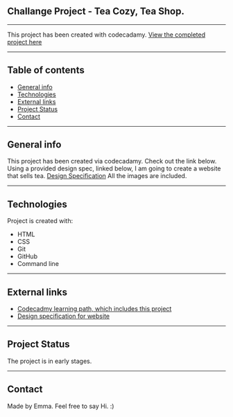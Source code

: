 ## Challange Project - Tea Cozy, Tea Shop.
---

This project has been created with codecadamy. 
[View the completed project here](https://scrumpyflea.github.io/TeaShop-/)

--- 

## Table of contents
* [General info](#general-info)
* [Technologies](#technologies)
* [External links](#External-links)
* [Project Status](#Project-Status)
* [Contact](#Contact)

---

## General info
This project has been created via codecadamy. Check out the link below.
Using a provided design spec, linked below, I am going to create a website that sells tea. [Design Specification](https://content.codecademy.com/courses/freelance-1/unit-4/img-tea-cozy-redline.jpg "Design Specification")
All the images are included. 

---    
    
## Technologies
Project is created with:
* HTML
* CSS
* Git
* GitHub
* Command line
	
---  
  
## External links
  * [Codecadmy learning path, which includes this project](https://www.codecademy.com/learn/paths/full-stack-engineer-career-path)
  * [Design specification for website](https://content.codecademy.com/courses/freelance-1/unit-4/img-tea-cozy-redline.jpg)

---

## Project Status
The project is in early stages.

---

## Contact
Made by Emma. Feel free to say Hi. :)
